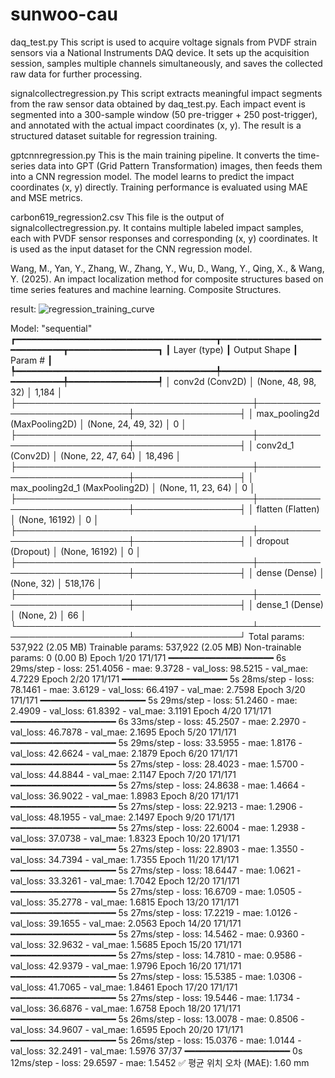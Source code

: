 # sunwoo-cau
daq_test.py
This script is used to acquire voltage signals from PVDF strain sensors via a National Instruments DAQ device. It sets up the acquisition session, samples multiple channels simultaneously, and saves the collected raw data for further processing.

signalcollectregression.py
This script extracts meaningful impact segments from the raw sensor data obtained by daq_test.py. Each impact event is segmented into a 300-sample window (50 pre-trigger + 250 post-trigger), and annotated with the actual impact coordinates (x, y). The result is a structured dataset suitable for regression training.

gptcnnregression.py
This is the main training pipeline. It converts the time-series data into GPT (Grid Pattern Transformation) images, then feeds them into a CNN regression model. The model learns to predict the impact coordinates (x, y) directly. Training performance is evaluated using MAE and MSE metrics.

carbon619_regression2.csv
This file is the output of signalcollectregression.py. It contains multiple labeled impact samples, each with PVDF sensor responses and corresponding (x, y) coordinates. It is used as the input dataset for the CNN regression model.



Wang, M., Yan, Y., Zhang, W., Zhang, Y., Wu, D., Wang, Y., Qing, X., & Wang, Y. (2025).
An impact localization method for composite structures based on time series features and machine learning.
Composite Structures.




result:
![regression_training_curve](https://github.com/user-attachments/assets/2fdbba5f-3da2-4139-b40a-6694d23b88c1)

Model: "sequential"
┏━━━━━━━━━━━━━━━━━━━━━━━━━━━━━━━━━━━━━━┳━━━━━━━━━━━━━━━━━━━━━━━━━━━━━┳━━━━━━━━━━━━━━━━━┓
┃ Layer (type)                         ┃ Output Shape                ┃         Param # ┃
┡━━━━━━━━━━━━━━━━━━━━━━━━━━━━━━━━━━━━━━╇━━━━━━━━━━━━━━━━━━━━━━━━━━━━━╇━━━━━━━━━━━━━━━━━┩
│ conv2d (Conv2D)                      │ (None, 48, 98, 32)          │           1,184 │
├──────────────────────────────────────┼─────────────────────────────┼─────────────────┤
│ max_pooling2d (MaxPooling2D)         │ (None, 24, 49, 32)          │               0 │
├──────────────────────────────────────┼─────────────────────────────┼─────────────────┤
│ conv2d_1 (Conv2D)                    │ (None, 22, 47, 64)          │          18,496 │
├──────────────────────────────────────┼─────────────────────────────┼─────────────────┤
│ max_pooling2d_1 (MaxPooling2D)       │ (None, 11, 23, 64)          │               0 │
├──────────────────────────────────────┼─────────────────────────────┼─────────────────┤
│ flatten (Flatten)                    │ (None, 16192)               │               0 │
├──────────────────────────────────────┼─────────────────────────────┼─────────────────┤
│ dropout (Dropout)                    │ (None, 16192)               │               0 │
├──────────────────────────────────────┼─────────────────────────────┼─────────────────┤
│ dense (Dense)                        │ (None, 32)                  │         518,176 │
├──────────────────────────────────────┼─────────────────────────────┼─────────────────┤
│ dense_1 (Dense)                      │ (None, 2)                   │              66 │
└──────────────────────────────────────┴─────────────────────────────┴─────────────────┘
 Total params: 537,922 (2.05 MB)
 Trainable params: 537,922 (2.05 MB)
 Non-trainable params: 0 (0.00 B)
Epoch 1/20
171/171 ━━━━━━━━━━━━━━━━━━━━ 6s 29ms/step - loss: 251.4056 - mae: 9.3728 - val_loss: 98.5215 - val_mae: 4.7229
Epoch 2/20
171/171 ━━━━━━━━━━━━━━━━━━━━ 5s 28ms/step - loss: 78.1461 - mae: 3.6129 - val_loss: 66.4197 - val_mae: 2.7598
Epoch 3/20
171/171 ━━━━━━━━━━━━━━━━━━━━ 5s 29ms/step - loss: 51.2460 - mae: 2.4909 - val_loss: 61.8392 - val_mae: 3.1191
Epoch 4/20
171/171 ━━━━━━━━━━━━━━━━━━━━ 6s 33ms/step - loss: 45.2507 - mae: 2.2970 - val_loss: 46.7878 - val_mae: 2.1695
Epoch 5/20
171/171 ━━━━━━━━━━━━━━━━━━━━ 5s 29ms/step - loss: 33.5955 - mae: 1.8176 - val_loss: 42.6624 - val_mae: 2.1879
Epoch 6/20
171/171 ━━━━━━━━━━━━━━━━━━━━ 5s 27ms/step - loss: 28.4023 - mae: 1.5700 - val_loss: 44.8844 - val_mae: 2.1147
Epoch 7/20
171/171 ━━━━━━━━━━━━━━━━━━━━ 5s 27ms/step - loss: 24.8638 - mae: 1.4664 - val_loss: 36.9022 - val_mae: 1.8983
Epoch 8/20
171/171 ━━━━━━━━━━━━━━━━━━━━ 5s 27ms/step - loss: 22.9213 - mae: 1.2906 - val_loss: 48.1955 - val_mae: 2.1497
Epoch 9/20
171/171 ━━━━━━━━━━━━━━━━━━━━ 5s 27ms/step - loss: 22.6004 - mae: 1.2938 - val_loss: 37.0738 - val_mae: 1.8323
Epoch 10/20
171/171 ━━━━━━━━━━━━━━━━━━━━ 5s 27ms/step - loss: 22.8903 - mae: 1.3550 - val_loss: 34.7394 - val_mae: 1.7355
Epoch 11/20
171/171 ━━━━━━━━━━━━━━━━━━━━ 5s 27ms/step - loss: 18.6447 - mae: 1.0621 - val_loss: 33.3261 - val_mae: 1.7042
Epoch 12/20
171/171 ━━━━━━━━━━━━━━━━━━━━ 5s 27ms/step - loss: 16.6709 - mae: 1.0505 - val_loss: 35.2778 - val_mae: 1.6815
Epoch 13/20
171/171 ━━━━━━━━━━━━━━━━━━━━ 5s 27ms/step - loss: 17.2219 - mae: 1.0126 - val_loss: 39.1655 - val_mae: 2.0563
Epoch 14/20
171/171 ━━━━━━━━━━━━━━━━━━━━ 5s 27ms/step - loss: 14.5462 - mae: 0.9360 - val_loss: 32.9632 - val_mae: 1.5685
Epoch 15/20
171/171 ━━━━━━━━━━━━━━━━━━━━ 5s 27ms/step - loss: 14.7810 - mae: 0.9586 - val_loss: 42.9379 - val_mae: 1.9796
Epoch 16/20
171/171 ━━━━━━━━━━━━━━━━━━━━ 5s 27ms/step - loss: 15.5385 - mae: 1.0306 - val_loss: 41.7065 - val_mae: 1.8461
Epoch 17/20
171/171 ━━━━━━━━━━━━━━━━━━━━ 5s 27ms/step - loss: 19.5446 - mae: 1.1734 - val_loss: 36.6876 - val_mae: 1.6758
Epoch 18/20
171/171 ━━━━━━━━━━━━━━━━━━━━ 5s 26ms/step - loss: 13.0078 - mae: 0.8506 - val_loss: 34.9607 - val_mae: 1.6595
Epoch 20/20
171/171 ━━━━━━━━━━━━━━━━━━━━ 5s 26ms/step - loss: 15.0376 - mae: 1.0144 - val_loss: 32.2491 - val_mae: 1.5976
37/37 ━━━━━━━━━━━━━━━━━━━━ 0s 12ms/step - loss: 29.6597 - mae: 1.5452
✅ 평균 위치 오차 (MAE): 1.60 mm
